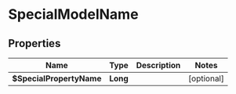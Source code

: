

# SpecialModelName


## Properties

| Name | Type | Description | Notes |
|------------ | ------------- | ------------- | -------------|
|**$SpecialPropertyName** | **Long** |  |  [optional] |



